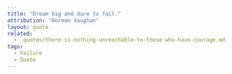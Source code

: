 ```yaml
---
title: "Dream big and dare to fail."
attribution: "Norman Vaughan"
layout: quote
related:
  - _quotes/there-is-nothing-unreachable-to-those-who-have-courage.md
tags:
  - Failure
  - Quote
---
```

